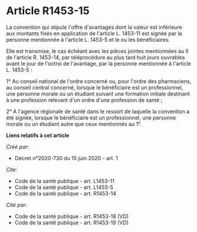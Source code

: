 # Article R1453-15

La convention qui stipule l'offre d'avantages dont la valeur est inférieure aux montants fixés en application de l'article L.
1453-11 est signée par la personne mentionnée à l'article L. 1453-5 et le ou les bénéficiaires. 

Elle est transmise, le cas échéant avec les pièces jointes mentionnées au II de l'article R. 1453-14, par téléprocédure au
plus tard huit jours ouvrables avant le jour de l'octroi de l'avantage, par la personne mentionnée à l'article L. 1453-5 : 

1° Au conseil national de l'ordre concerné ou, pour l'ordre des pharmaciens, au conseil central concerné, lorsque le
bénéficiaire est un professionnel, une personne morale ou un étudiant suivant une formation initiale destinant à une
profession relevant d'un ordre d'une profession de santé ; 

2° A l'agence régionale de santé dans le ressort de laquelle la convention a été signée, lorsque le bénéficiaire est un
professionnel, une personne morale ou un étudiant autre que ceux mentionnés au 1°.

**Liens relatifs à cet article**

_Créé par_:

  - Décret n°2020-730 du 15 juin 2020 - art. 1

_Cite_:

  - Code de la santé publique - art. L1453-11
  - Code de la santé publique - art. L1453-5
  - Code de la santé publique - art. R1453-14

_Cité par_:

  - Code de la santé publique - art. R1453-18 (VD)
  - Code de la santé publique - art. R1453-19 (VD)

